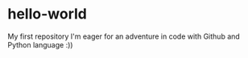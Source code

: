 # hello-world
My first repository
I'm eager for an adventure in code with Github and Python language :))
